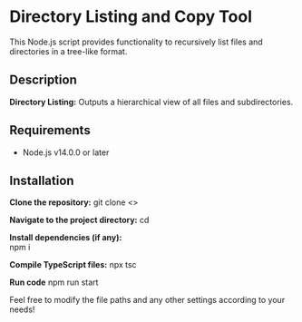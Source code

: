 # Directory Listing and Copy Tool

This Node.js script provides functionality to recursively list files and directories in a tree-like format.

## Description

**Directory Listing:** Outputs a hierarchical view of all files and subdirectories.


## Requirements

- Node.js v14.0.0 or later

## Installation

**Clone the repository:**
  git clone <>

**Navigate to the project directory:**
  cd <project-directory>
  
**Install dependencies (if any):**  
  npm i

**Compile TypeScript files:**
  npx tsc

**Run code**
  npm run start


Feel free to modify the file paths and any other settings according to your needs!
